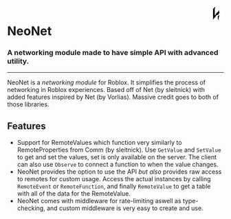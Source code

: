<img src="NeoNetLogo.png" align="right"/>

<h1>NeoNet</h1>
<h3>A networking module made to have simple API with advanced utility.</h3>

---

NeoNet is a _networking module_ for Roblox. It simplifies the process of networking in Roblox experiences. Based off of Net (by sleitnick) with added features inspired by Net (by Vorlias). Massive credit goes to both of those libraries.

## Features
- Support for RemoteValues which function very similarly to RemoteProperties from Comm (by sleitnick). Use `GetValue` and `SetValue` to get and set the values, set is only available on the server. The client can also use `Observe` to connect a function to when the value changes.
- NeoNet provides the option to use the API _but also_ provides raw access to remotes for custom usage. Access the actual instances by calling `RemoteEvent` or `RemoteFunction`, and finally `RemoteValue` to get a table with all of the data for the RemoteValue.
- NeoNet comes with middleware for rate-limiting aswell as type-checking, and custom middleware is very easy to create and use.
